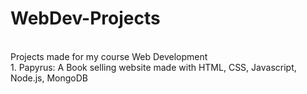 # WebDev-Projects
<br>
Projects made for my course Web Development
<br>
1. Papyrus: A Book selling website made with HTML, CSS, Javascript, Node.js, MongoDB
